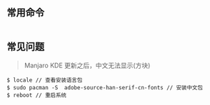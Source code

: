 ## 常用命令
```

```

## 常见问题

> Manjaro KDE 更新之后，中文无法显示(方块)

```
$ locale // 查看安装语言包
$ sudo pacman -S  adobe-source-han-serif-cn-fonts // 安装中文包
$ reboot // 重启系统
```
